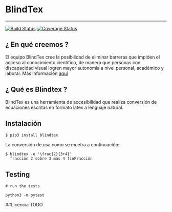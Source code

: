 # BlindTex
-----------
[![Build Status](https://travis-ci.org/blindtex/blindtex.svg?branch=master)](https://travis-ci.org/blindtex/blindtex) [![Coverage Status](https://coveralls.io/repos/github/blindtex/blindtex/badge.svg?branch=master)](https://coveralls.io/github/blindtex/blindtex?branch=master)

## ¿ En qué creemos ?

El equipo BlindTex cree la posibilidad de eliminar barreras que impiden el acceso al conocimiento científico, de manera que personas con discapacidad visual logren mayor autonomía a nivel personal, académico y laboral. Más información [aquí](http://blindtex.org/)

## ¿ Qué es Blindtex ?

BlindTex es una herramienta de accesibilidad que realiza conversión de ecuaciones escritas en formato latex a lenguaje natural.

## Instalación
```
$ pip3 install blindtex
```

La conversión de usa como se muetra a continuación:
```
$ blindtex -e '\frac{2}{3+4}'
  fracción 2 sobre 3 más 4 finFracción
```

## Testing

```
# run the tests

python3 -m pytest
```
##Licencia
TODO
